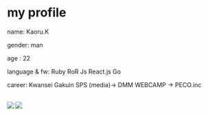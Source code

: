 # my profile 
 name: Kaoru.K
 
 gender: man

 age : 22

 language & fw: Ruby RoR Js React.js Go

 career: Kwansei Gakuin SPS (media)→ DMM WEBCAMP → PECO.inc

 <br>

<a href="https://github.com/anuraghazra/github-readme-stats">
   <img align="left" src="https://github-readme-stats.vercel.app/api/top-langs/?username=19980410&layout=compact)](https://github.com/anuraghazra/github-readme-stats" />
</a>
<a href="https://github.com/anuraghazra/github-readme-stats">
  <img align="left" src="https://github-readme-stats.vercel.app/api?username=19980410&show_icons=true&theme=radical" />
</a> 